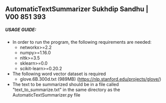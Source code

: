**AutomaticTextSummarizer**
Sukhdip Sandhu | V00 851 393
---
##### USAGE GUIDE:
* In order to run the program, the following requirements are needed:
  * networkx>=2.2
  * numpy>=1.16.0
  * nltk>=3.5
  * sklearn>=0.0
  * scikit-learn>=0.20.2
* The following word vector dataset is required
  * glove.6B.300d.txt (989MB) (https://nlp.stanford.edu/projects/glove/)
* The text to be summarized should be in a file called "text_to_summarize.txt" in the same directory as the AutomaticTextSummarizer.py file